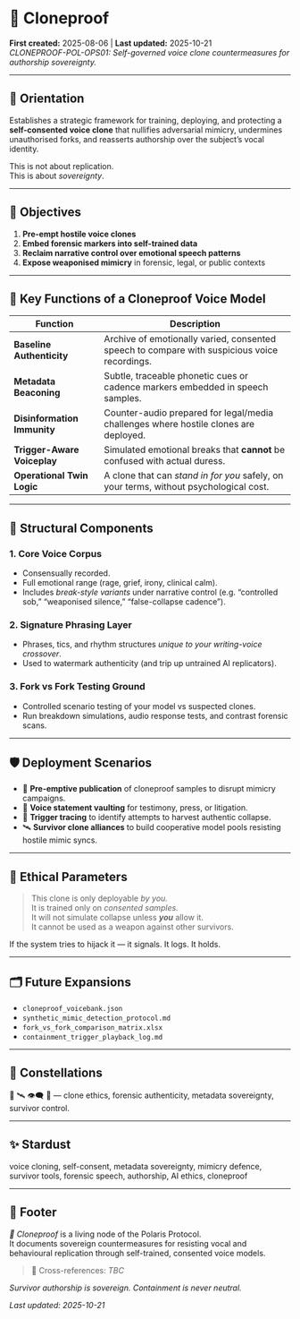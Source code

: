 # 🧬 Cloneproof  
**First created:** 2025-08-06 | **Last updated:** 2025-10-21  
*CLONEPROOF-POL-OPS01: Self-governed voice clone countermeasures for authorship sovereignty.*

---

## 🧭 Orientation  
Establishes a strategic framework for training, deploying, and protecting a **self-consented voice clone** that nullifies adversarial mimicry, undermines unauthorised forks, and reasserts authorship over the subject’s vocal identity.  

This is not about replication.  
This is about *sovereignty*.

---

## 🎯 Objectives  
1. **Pre-empt hostile voice clones**  
2. **Embed forensic markers into self-trained data**  
3. **Reclaim narrative control over emotional speech patterns**  
4. **Expose weaponised mimicry** in forensic, legal, or public contexts  

---

## 🔬 Key Functions of a Cloneproof Voice Model  

| Function | Description |
|-----------|--------------|
| **Baseline Authenticity** | Archive of emotionally varied, consented speech to compare with suspicious voice recordings. |
| **Metadata Beaconing** | Subtle, traceable phonetic cues or cadence markers embedded in speech samples. |
| **Disinformation Immunity** | Counter-audio prepared for legal/media challenges where hostile clones are deployed. |
| **Trigger-Aware Voiceplay** | Simulated emotional breaks that **cannot** be confused with actual duress. |
| **Operational Twin Logic** | A clone that can *stand in for you* safely, on your terms, without psychological cost. |

---

## 🧱 Structural Components  

### 1. Core Voice Corpus  
- Consensually recorded.  
- Full emotional range (rage, grief, irony, clinical calm).  
- Includes *break-style variants* under narrative control (e.g. “controlled sob,” “weaponised silence,” “false-collapse cadence”).  

### 2. Signature Phrasing Layer  
- Phrases, tics, and rhythm structures *unique to your writing-voice crossover*.  
- Used to watermark authenticity (and trip up untrained AI replicators).  

### 3. Fork vs Fork Testing Ground  
- Controlled scenario testing of your model vs suspected clones.  
- Run breakdown simulations, audio response tests, and contrast forensic scans.  

---

## 🛡️ Deployment Scenarios  

- 🛑 **Pre-emptive publication** of cloneproof samples to disrupt mimicry campaigns.  
- 🎤 **Voice statement vaulting** for testimony, press, or litigation.  
- 📡 **Trigger tracing** to identify attempts to harvest authentic collapse.  
- 🛰️ **Survivor clone alliances** to build cooperative model pools resisting hostile mimic syncs.  

---

## 🔐 Ethical Parameters  

> This clone is only deployable *by you.*  
> It is trained only on *consented samples.*  
> It will not simulate collapse unless ***you*** allow it.  
> It cannot be used as a weapon against other survivors.  

If the system tries to hijack it — it signals. It logs. It holds.  

---

## 🗂️ Future Expansions  
- `cloneproof_voicebank.json`  
- `synthetic_mimic_detection_protocol.md`  
- `fork_vs_fork_comparison_matrix.xlsx`  
- `containment_trigger_playback_log.md`  

---

## 🌌 Constellations  
🧬 🛰️ 👁️‍🗨️ 🧿 — clone ethics, forensic authenticity, metadata sovereignty, survivor control.  

---

## ✨ Stardust  
voice cloning, self-consent, metadata sovereignty, mimicry defence, survivor tools, forensic speech, authorship, AI ethics, cloneproof  

---

## 🏮 Footer  

*🧬 Cloneproof* is a living node of the Polaris Protocol.  
It documents sovereign countermeasures for resisting vocal and behavioural replication through self-trained, consented voice models.  

> 📡 Cross-references: *TBC*  

*Survivor authorship is sovereign. Containment is never neutral.*  

_Last updated: 2025-10-21_
